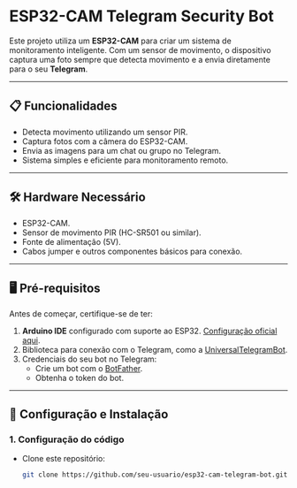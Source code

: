 # ESP32-CAM Telegram Security Bot

Este projeto utiliza um **ESP32-CAM** para criar um sistema de monitoramento inteligente. Com um sensor de movimento, o dispositivo captura uma foto sempre que detecta movimento e a envia diretamente para o seu **Telegram**.

---

## 📋 Funcionalidades

- Detecta movimento utilizando um sensor PIR.
- Captura fotos com a câmera do ESP32-CAM.
- Envia as imagens para um chat ou grupo no Telegram.
- Sistema simples e eficiente para monitoramento remoto.

---

## 🛠️ Hardware Necessário

- ESP32-CAM.
- Sensor de movimento PIR (HC-SR501 ou similar).
- Fonte de alimentação (5V).
- Cabos jumper e outros componentes básicos para conexão.

---

## 🖥️ Pré-requisitos

Antes de começar, certifique-se de ter:

1. **Arduino IDE** configurado com suporte ao ESP32. [Configuração oficial aqui](https://github.com/espressif/arduino-esp32).
2. Biblioteca para conexão com o Telegram, como a [UniversalTelegramBot](https://github.com/witnessmenow/Universal-Arduino-Telegram-Bot).
3. Credenciais do seu bot no Telegram:
   - Crie um bot com o [BotFather](https://core.telegram.org/bots#botfather).
   - Obtenha o token do bot.

---

## 🔧 Configuração e Instalação

### 1. Configuração do código
- Clone este repositório:
  ```bash
  git clone https://github.com/seu-usuario/esp32-cam-telegram-bot.git
